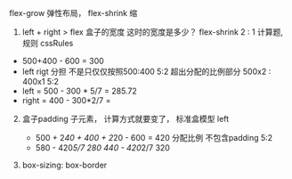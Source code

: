 flex-grow
弹性布局， flex-shrink 缩

1. left + right > flex 盒子的宽度
这时的宽度是多少？ 
flex-shrink 2 : 1
计算题, 规则 cssRules
- 500+400 - 600 = 300
- left rigt 分担 
    不是只仅仅按照500:400  5:2
    超出分配的比例部分  500x2 :  400x1  5:2
- left = 500 - 300 * 5/7 = 285.72
- right = 400 - 300*2/7 = 

2. 盒子padding 子元素，
    计算方式就要变了， 标准盒模型
    left 
    - 500 + 2*40 + 400 + 2*20 - 600 = 420
    分配比例 不包含padding 5:2
    - 580 - 420*5/7  280 
      440 - 420*2/7  320


3. box-sizing: box-border